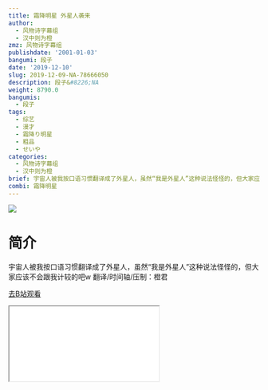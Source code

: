```yaml
---
title: 霜降明星 外星人袭来
author:
  - 风物诗字幕组
  - 汉中则为橙
zmz: 风物诗字幕组
publishdate: '2001-01-03'
bangumi: 段子
date: '2019-12-10'
slug: 2019-12-09-NA-78666050
description: 段子&#8226;NA
weight: 8790.0
bangumis:
  - 段子
tags:
  - 综艺
  - 漫才
  - 霜降り明星
  - 粗品
  - せいや
categories:
  - 风物诗字幕组
  - 汉中则为橙
brief: 宇宙人被我按口语习惯翻译成了外星人，虽然“我是外星人”这种说法怪怪的，但大家应该不会跟我计较的吧w 翻译/时间轴/压制：橙君
combi: 霜降明星
---
```

![](https://raw.githubusercontent.com/tcgriffith/owaraisite/master/static/tmpimg/bdfda5a11195355e550307187c31456d3a89c424.jpg.480.jpg)
# 简介  
宇宙人被我按口语习惯翻译成了外星人，虽然“我是外星人”这种说法怪怪的，但大家应该不会跟我计较的吧w
翻译/时间轴/压制：橙君  

[去B站观看](https://www.bilibili.com/video/av78666050/)
<div class ="resp-container"><iframe class="testiframe" src="//player.bilibili.com/player.html?aid=78666050"", scrolling="no", allowfullscreen="true" > </iframe></div> 
